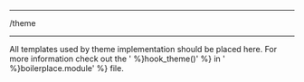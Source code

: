 ******************************************************************************
/theme
******************************************************************************

All templates used by theme implementation should be placed here. For more
information check out the ' %}hook_theme()' %} in ' %}boilerplace.module' %} file.
